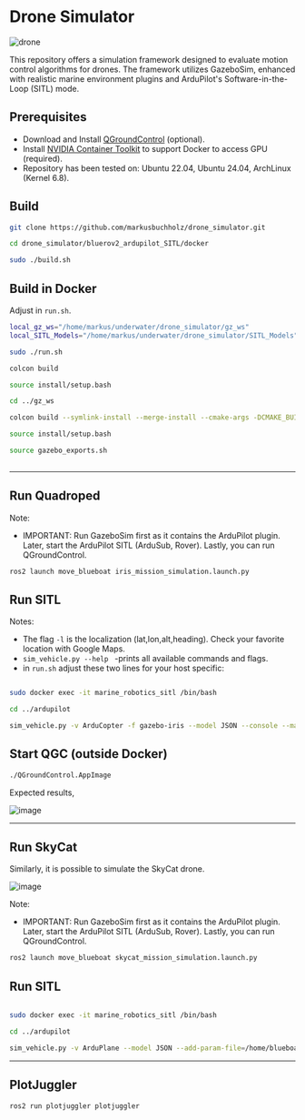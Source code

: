 # Drone Simulator
![drone](https://github.com/user-attachments/assets/f632a5d2-2a75-47c8-a1cc-09f20dacc4ea)

This repository offers a simulation framework designed to evaluate motion control algorithms for drones.
The framework utilizes GazeboSim, enhanced with realistic marine environment plugins and ArduPilot's Software-in-the-Loop (SITL) mode.


## Prerequisites

- Download and Install [QGroundControl](https://docs.qgroundcontrol.com/master/en/qgc-user-guide/getting_started/download_and_install.html) (optional).
- Install [NVIDIA Container Toolkit](https://docs.nvidia.com/datacenter/cloud-native/container-toolkit/latest/install-guide.html) to support Docker to access GPU (required).
- Repository has been tested on: Ubuntu 22.04, Ubuntu 24.04, ArchLinux (Kernel 6.8).


## Build

```bash
git clone https://github.com/markusbuchholz/drone_simulator.git

cd drone_simulator/bluerov2_ardupilot_SITL/docker

sudo ./build.sh

```

## Build in Docker

Adjust in ```run.sh```.

```bash
local_gz_ws="/home/markus/underwater/drone_simulator/gz_ws"
local_SITL_Models="/home/markus/underwater/drone_simulator/SITL_Models"
```

```bash
sudo ./run.sh

colcon build

source install/setup.bash

cd ../gz_ws

colcon build --symlink-install --merge-install --cmake-args -DCMAKE_BUILD_TYPE=RelWithDebInfo -DBUILD_TESTING=ON -DCMAKE_CXX_STANDARD=17

source install/setup.bash

source gazebo_exports.sh
 
```
---

## Run Quadroped

Note:
- IMPORTANT: Run GazeboSim first as it contains the ArduPilot plugin. Later, start the ArduPilot SITL (ArduSub, Rover). Lastly, you can run QGroundControl.

```bash
ros2 launch move_blueboat iris_mission_simulation.launch.py

```

## Run SITL

Notes:

- The flag ```-l``` is the localization (lat,lon,alt,heading). Check your favorite location with Google Maps.
- ```sim_vehicle.py --help ``` -prints all available commands and flags.
- in ```run.sh``` adjust these two lines for your host specific:


```bash

sudo docker exec -it marine_robotics_sitl /bin/bash

cd ../ardupilot

sim_vehicle.py -v ArduCopter -f gazebo-iris --model JSON --console --map

```

## Start QGC (outside Docker)

```bash
./QGroundControl.AppImage
```
Expected results,

![image](https://github.com/user-attachments/assets/f098c7f8-51c9-499f-a96f-4a36c616e2cb)



---

## Run SkyCat 

Similarly, it is possible to simulate the SkyCat drone. 

![image](https://github.com/user-attachments/assets/43908dab-041c-418b-b2b9-28257b66d989)

Note:
- IMPORTANT: Run GazeboSim first as it contains the ArduPilot plugin. Later, start the ArduPilot SITL (ArduSub, Rover). Lastly, you can run QGroundControl.

```bash
ros2 launch move_blueboat skycat_mission_simulation.launch.py

```

## Run SITL


```bash

sudo docker exec -it marine_robotics_sitl /bin/bash

cd ../ardupilot

sim_vehicle.py -v ArduPlane --model JSON --add-param-file=/home/blueboat_sitl/SITL_Models/Gazebo/config/skycat_tvbs.param --console --map

```

---

## PlotJuggler

```bash
ros2 run plotjuggler plotjuggler
```
